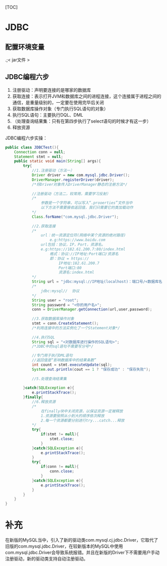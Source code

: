 [TOC]

# JDBC

## 配置环境变量

.;< jar文件 >

## JDBC编程六步

1. 注册驱动：声明要连接的是哪家的数据库
2. 获取连接：表示打开JVM和数据库之间的进程连接，这个连接属于进程之间的通信，是重量级别的，一定要在使用完毕后关闭
3. 获取数据库操作对象（专门执行SQL语句的对象）
4. 执行SQL语句：主要执行DQL、DML
5. （处理查询结果集：只有在第四步执行了select语句的时候才有这一步）
6. 释放资源

JDBC编程六步实操：

```java
public class JDBCTest(){
    Connection conn = null;
    Statement stmt = null;
    public static void main(String[] args){
		try{
        	//1.注册驱动（方法一）
        	Driver driver = new com.mysql.jdbc.Driver();
        	DriverManager.registerDriver(driver);
        	/*将Driver对象传入DriverManager静态的注册方法*/
            
            //注册驱动（方法二，较常用，需要学习反射）
            /*
            	参数是一个字符串，可以写入“.prooerties”文件当中
            	以下方法不需要接收返回值，我们只需要它的类加载动作
            */
            Class.forName("com.mysql.jdbc.Driver");
            
            //2.获取连接
            /*
            	url：统一资源定位符(网络中某个资源的绝对路径)
            		e.g:https://www.baidu.com
            	url包括：协议，IP，Port，资源名。
            	e.g:https://182.61.200.7:80/index.html
	            	格式：协议://IP地址:Port端口/资源名
            		即：协议 = https://
            			IP地址:182.61.200.7
            			Port端口:80
            			资源名:index.html
            */
            String url = "jdbc:mysql://IP地址(localhost)：端口号/<数据库名/资源名>";
            /*
            	jdbc:mysql//  协议
            */
            String user = "root";
            String password = "<你的用户名>";
			conn = DriverManager.getConnection(url,user,password);
            
            //3.获取数据库操作对象
            stmt = conn.CreateStatement();
            /*利用连接中的方法实例化了一个Statement对象*/
            
            //4.执行SQL
            String sql = "<对数据库进行操作的SQL语句>";
            /*JDBC中的sql语句不需要写分号*/

            //专门用于执行DML语句
            //返回值是“影响数据库中的结果条数”
            int count = stmt.executeUpdate(sql);
            System.out.println(cout == 1 ? "保存成功" : "保存失败");
            
            //5.处理查询结果集
            
        }catch(SQLException e){
            e.printStackTrace();
        }finally{
            //6.释放资源
            /*
            	在finally块中关闭资源，以保证资源一定被释放
            	1.资源要按照从小到大的顺序依次释放
            	2.每一个资源都要分别进行try...catch...释放
            */
            try{
                if(stmt != null){
                    stmt.close;
                }
            }catch(SQLException e){
                e.printStackTrace();
            }
            try{
                if(conn != null){
                    conn.close;
                }
            }catch(SQLException e){
                e.printStackTrace();
            }
        }
    }
}
```

# 补充

在新版的MySQL当中，引入了新的驱动类com.mysql.cj.jdbc.Driver，它取代了旧版的com.mysql.jdbc.Driver，在较新版本的MySQL中使用com.mysql.jdbc.Driver会导致系统报错。并且在新版的Driver下不需要用户手动注册驱动，新的驱动类支持自动注册驱动。